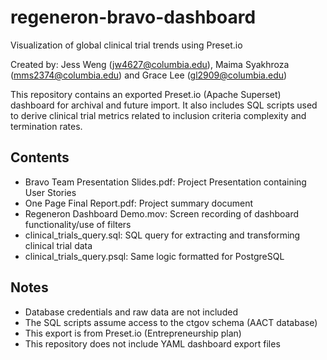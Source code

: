 # regeneron-bravo-dashboard
Visualization of global clinical trial trends using Preset.io

Created by: Jess Weng (jw4627@columbia.edu), Maima Syakhroza (mms2374@columbia.edu) and Grace Lee (gl2909@columbia.edu)

This repository contains an exported Preset.io (Apache Superset) dashboard for archival and future import. 
It also includes SQL scripts used to derive clinical trial metrics related to inclusion criteria complexity and termination rates.

## Contents
- Bravo Team Presentation Slides.pdf: Project Presentation containing User Stories
- One Page Final Report.pdf: Project summary document
- Regeneron Dashboard Demo.mov: Screen recording of dashboard functionality/use of filters
- clinical_trials_query.sql: SQL query for extracting and transforming clinical trial data
- clinical_trials_query.psql: Same logic formatted for PostgreSQL

## Notes
- Database credentials and raw data are not included
- The SQL scripts assume access to the ctgov schema (AACT database)
- This export is from Preset.io (Entrepreneurship plan)
- This repository does not include YAML dashboard export files
